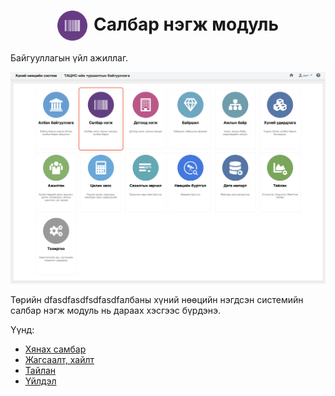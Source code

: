 
<h1 align="center"><img src="assets/images/modules/business_units.svg" style="width: 48px;vertical-align: middle;padding-right: 10px;"/>Салбар нэгж модуль</h1>
Байгууллагын үйл ажиллаг. 
<br>

![](../assets/images/modules/business_units/home.png)

Төрийн dfasdfasdfsdfasdfалбаны хүний нөөцийн нэгдсэн системийн салбар нэгж модуль нь дараах хэсгээс бүрдэнэ.

Үүнд:

- [Хянах самбар](business_units/dashboard.md)
- [Жагсаалт, хайлт](business_units/list.md)
- [Тайлан](business_units/report.md)
- [Үйлдэл](business_units/action.md)